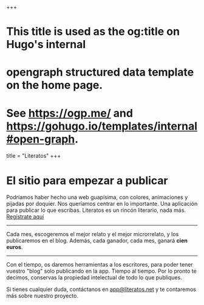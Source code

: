 +++
# This title is used as the og:title on Hugo's internal
# opengraph structured data template on the home page.
# See https://ogp.me/ and https://gohugo.io/templates/internal#open-graph.
title = "Literatos"
+++

# El sitio para empezar a publicar

Podríamos haber hecho una web guapísima, con colores, animaciones y pijadas por doquier. Nos queríamos centrar en lo importante. Una aplicación para publicar lo que escribas. Literatos es un rincón literario, nada más. 
[Regístrate aquí](https://app.literatos.net)

---

Cada mes, escogeremos el mejor relato y el mejor microrrelato, y los publicaremos en el blog. Además, cada ganador, cada mes, ganará **cien euros**.



---

Con el tiempo, os daremos herramientas a los escritores, para poder tener vuestro "blog" solo publicando en la app. Tiempo al tiempo. Por lo pronto te decimos, conservas la propiedad intelectual de todo lo que publiques. 



Si tienes cualquier duda, contáctanos en app@literatos.net y te contaremos más sobre nuestro proyecto.